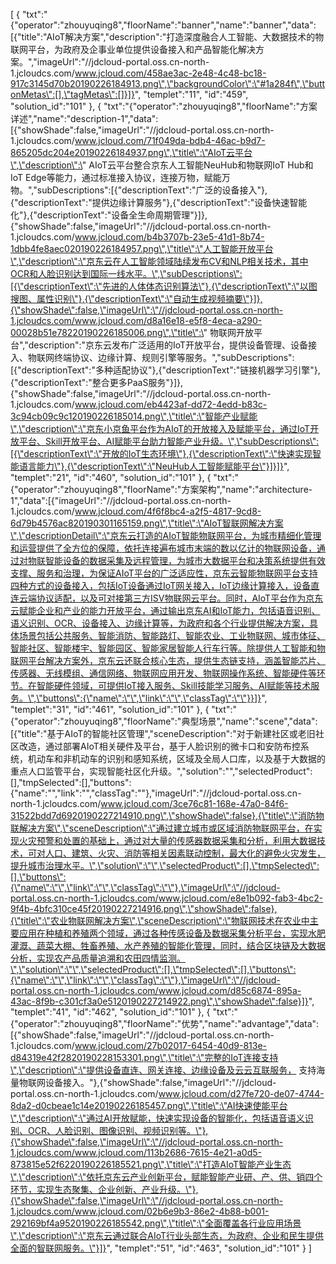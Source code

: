[
	{
		"txt":"{\"operator\":\"zhouyuqing8\",\"floorName\":\"banner\",\"name\":\"banner\",\"data\":[{\"title\":\"AIoT解决方案\",\"description\":\"打造深度融合人工智能、大数据技术的物联网平台，为政府及企事业单位提供设备接入和产品智能化解决方案。\",\"imageUrl\":\"//jdcloud-portal.oss.cn-north-1.jcloudcs.com/www.jcloud.com/458ae3ac-2e48-4c48-bc18-917c3145d70b20190226184913.png\",\"backgroundColor\":\"#1a284f\",\"buttonMetas\":[],\"tagMetas\":[]}]}",
		"templet":"11",
		"id":"459",
		"solution_id":"101"
	},
	{
		"txt":"{\"operator\":\"zhouyuqing8\",\"floorName\":\"方案详述\",\"name\":\"description-1\",\"data\":[{\"showShade\":false,\"imageUrl\":\"//jdcloud-portal.oss.cn-north-1.jcloudcs.com/www.jcloud.com/71f049da-bdb4-46ac-b9d7-865205dc204e20190226184937.png\",\"title\":\"AIoT云平台\",\"description\":\" AIoT云平台整合京东人工智能NeuHub和物联网IoT Hub和IoT Edge等能力，通过标准接入协议，连接万物，赋能万物。\",\"subDescriptions\":[{\"descriptionText\":\"广泛的设备接入\"},{\"descriptionText\":\"提供边缘计算服务\"},{\"descriptionText\":\"设备快速智能化\"},{\"descriptionText\":\"设备全生命周期管理\"}]},{\"showShade\":false,\"imageUrl\":\"//jdcloud-portal.oss.cn-north-1.jcloudcs.com/www.jcloud.com/b4b3707b-23e5-41d1-8b74-1dbb4fe8aec020190226184957.png\",\"title\":\"人工智能开放平台\",\"description\":\"京东云在人工智能领域陆续发布CV和NLP相关技术，其中OCR和人脸识别达到国际一线水平。\",\"subDescriptions\":[{\"descriptionText\":\"先进的人体体态识别算法\"},{\"descriptionText\":\"以图搜图、属性识别\"},{\"descriptionText\":\"自动生成视频摘要\"}]},{\"showShade\":false,\"imageUrl\":\"//jdcloud-portal.oss.cn-north-1.jcloudcs.com/www.jcloud.com/d8a16e18-e5f8-4eca-a290-00028b51e78220190226185006.png\",\"title\":\" 物联网开放平台\",\"description\":\"京东云发布广泛适用的IoT开放平台，提供设备管理、设备接入、物联网终端协议、边缘计算、规则引擎等服务。\",\"subDescriptions\":[{\"descriptionText\":\"多种适配协议\"},{\"descriptionText\":\"链接机器学习引擎\"},{\"descriptionText\":\"整合更多PaaS服务\"}]},{\"showShade\":false,\"imageUrl\":\"//jdcloud-portal.oss.cn-north-1.jcloudcs.com/www.jcloud.com/eb4423af-dd72-4edd-b83c-3c94cb09c9c120190226185014.png\",\"title\":\"智能产业赋能\",\"description\":\"京东小京鱼平台作为AIoT的开放接入及赋能平台，通过IoT开放平台、Skill开放平台、AI赋能平台助力智能产业升级。\",\"subDescriptions\":[{\"descriptionText\":\"开放的IoT生态环境\"},{\"descriptionText\":\"快速实现智能语言能力\"},{\"descriptionText\":\"NeuHub人工智能赋能平台\"}]}]}",
		"templet":"21",
		"id":"460",
		"solution_id":"101"
	},
	{
		"txt":"{\"operator\":\"zhouyuqing8\",\"floorName\":\"方案架构\",\"name\":\"architecture-1\",\"data\":[{\"imageUrl\":\"//jdcloud-portal.oss.cn-north-1.jcloudcs.com/www.jcloud.com/4f6f8bc4-a2f5-4817-9cd8-6d79b4576ac820190301165159.png\",\"title\":\"AIoT智联网解决方案\",\"descriptionDetail\":\"京东云打造的AIoT智能物联网平台，为城市精细化管理和运营提供了全方位的保障，依托连接遍布城市末端的数以亿计的物联网设备，通过对物联智能设备的数据采集及远程管理，为城市大数据平台和决策系统提供有效支撑、服务和治理，为保证AIoT平台的广泛适应性，京东云智能物联网平台支持四种方式的设备接入，包括IoT设备通过IoT网关接入，IoT边缘计算接入，设备直连云端协议适配，以及可对接第三方ISV物联网云平台。同时，AIoT平台作为京东云赋能企业和产业的能力开放平台，通过输出京东AI和IoT能力，包括语音识别、语义识别、OCR、设备接入、边缘计算等，为政府和各个行业提供解决方案，具体场景包括公共服务、智能消防、智能路灯、智能农业、工业物联网、城市体征、智能社区、智能楼宇、智能园区、智能家居智能人行车行等。除提供人工智能和物联网平台解决方案外，京东云还联合核心生态，提供生态链支持，涵盖智能芯片、传感器、无线模组、通信网络、物联网应用开发、物联网操作系统、智能硬件等环节。在智能硬件领域，可提供IoT接入服务、Skill技能学习服务、AI赋能等技术服务。\",\"buttons\":{\"name\":\"\",\"link\":\"\",\"classTag\":\"\"}}]}",
		"templet":"31",
		"id":"461",
		"solution_id":"101"
	},
	{
		"txt":"{\"operator\":\"zhouyuqing8\",\"floorName\":\"典型场景\",\"name\":\"scene\",\"data\":[{\"title\":\"基于AIoT的智能社区管理\",\"sceneDescription\":\"对于新建社区或老旧社区改造，通过部署AIoT相关硬件及平台，基于人脸识别的微卡口和安防布控系统，机动车和非机动车的识别和感知系统，区域及全局人口库，以及基于大数据的重点人口监管平台，实现智能社区化升级。\",\"solution\":\"\",\"selectedProduct\":[],\"tmpSelected\":[],\"buttons\":{\"name\":\"\",\"link\":\"\",\"classTag\":\"\"},\"imageUrl\":\"//jdcloud-portal.oss.cn-north-1.jcloudcs.com/www.jcloud.com/3ce76c81-168e-47a0-84f6-31522bdd7d6920190227214910.png\",\"showShade\":false},{\"title\":\"消防物联解决方案\",\"sceneDescription\":\"通过建立城市或区域消防物联网平台，在实现火灾预警和处置的基础上，通过对大量的传感器数据采集和分析，利用大数据技术，可对人口、建筑、火灾、消防等相关因素联动控制，最大化的避免火灾发生，提升城市治理水平。\",\"solution\":\"\",\"selectedProduct\":[],\"tmpSelected\":[],\"buttons\":{\"name\":\"\",\"link\":\"\",\"classTag\":\"\"},\"imageUrl\":\"//jdcloud-portal.oss.cn-north-1.jcloudcs.com/www.jcloud.com/e8e1b092-fab3-4bc2-9f4b-4bfc310ce45f20190227214916.png\",\"showShade\":false},{\"title\":\"农业物联网解决方案\",\"sceneDescription\":\"物联网技术在农业中主要应用在种植和养殖两个领域，通过各种传感设备及数据采集分析平台，实现水肥灌溉、蔬菜大棚、牲畜养殖、水产养殖的智能化管理，同时，结合区块链及大数据分析，实现农产品质量追溯和农田四情监测。\",\"solution\":\"\",\"selectedProduct\":[],\"tmpSelected\":[],\"buttons\":{\"name\":\"\",\"link\":\"\",\"classTag\":\"\"},\"imageUrl\":\"//jdcloud-portal.oss.cn-north-1.jcloudcs.com/www.jcloud.com/d85c6874-895a-43ac-8f9b-c301cf3a0e5120190227214922.png\",\"showShade\":false}]}",
		"templet":"41",
		"id":"462",
		"solution_id":"101"
	},
	{
		"txt":"{\"operator\":\"zhouyuqing8\",\"floorName\":\"优势\",\"name\":\"advantage\",\"data\":[{\"showShade\":false,\"imageUrl\":\"//jdcloud-portal.oss.cn-north-1.jcloudcs.com/www.jcloud.com/27b02017-6454-40d9-813e-d84319e42f2820190228153301.png\",\"title\":\"完整的IoT连接支持\",\"description\":\"提供设备直连、网关连接、边缘设备及云云互联服务， 支持海量物联网设备接入。\"},{\"showShade\":false,\"imageUrl\":\"//jdcloud-portal.oss.cn-north-1.jcloudcs.com/www.jcloud.com/d27fe720-de07-4744-8da2-d0cbeae1c14e20190226185457.png\",\"title\":\"AI快速使能平台\",\"description\":\"通过AI开放赋能，快速实现设备的智能化，包括语音语义识别、OCR、人脸识别、图像识别、视频识别等。\"},{\"showShade\":false,\"imageUrl\":\"//jdcloud-portal.oss.cn-north-1.jcloudcs.com/www.jcloud.com/113b2686-7615-4e21-a0d5-873815e52f6220190226185521.png\",\"title\":\"打造AIoT智能产业生态\",\"description\":\"依托京东云产业创新平台，赋能智能产业研、产、供、销四个环节，实现生态聚集、企业创新、产业升级。\"},{\"showShade\":false,\"imageUrl\":\"//jdcloud-portal.oss.cn-north-1.jcloudcs.com/www.jcloud.com/02b6e9b3-86e2-4b88-b001-292169bf4a9520190226185542.png\",\"title\":\"全面覆盖各行业应用场景\",\"description\":\"京东云通过联合AIoT行业头部生态，为政府、企业和民生提供全面的智联网服务。\"}]}",
		"templet":"51",
		"id":"463",
		"solution_id":"101"
	}
]